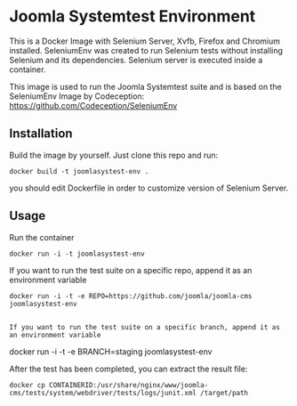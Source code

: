Joomla Systemtest Environment
===========

This is a Docker Image with Selenium Server, Xvfb, Firefox and Chromium installed. SeleniumEnv was created to run Selenium tests without installing Selenium and its dependencies. Selenium server is executed inside a container.

This image is used to run the Joomla Systemtest suite and is based on the SeleniumEnv Image by Codeception: https://github.com/Codeception/SeleniumEnv

## Installation

Build the image by yourself. Just clone this repo and run:

```
docker build -t joomlasystest-env .
```

you should edit Dockerfile in order to customize version of Selenium Server.

## Usage

Run the container

```
docker run -i -t joomlasystest-env
```

If you want to run the test suite on a specific repo, append it as an environment variable

```
docker run -i -t -e REPO=https://github.com/joomla/joomla-cms joomlasystest-env


If you want to run the test suite on a specific branch, append it as an environment variable

```
docker run -i -t -e BRANCH=staging joomlasystest-env


After the test has been completed, you can extract the result file:

```
docker cp CONTAINERID:/usr/share/nginx/www/joomla-cms/tests/system/webdriver/tests/logs/junit.xml /target/path
